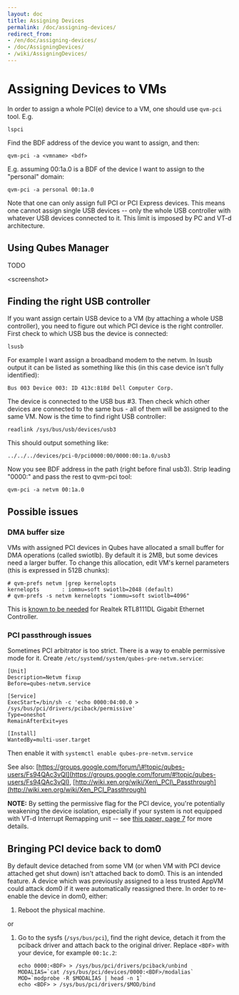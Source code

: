 ```yaml
---
layout: doc
title: Assigning Devices
permalink: /doc/assigning-devices/
redirect_from:
- /en/doc/assigning-devices/
- /doc/AssigningDevices/
- /wiki/AssigningDevices/
---
```


Assigning Devices to VMs
========================

In order to assign a whole PCI(e) device to a VM, one should use `qvm-pci` tool. E.g.

~~~
lspci
~~~

Find the BDF address of the device you want to assign, and then:

~~~
qvm-pci -a <vmname> <bdf>
~~~

E.g. assuming 00:1a.0 is a BDF of the device I want to assign to the "personal" domain:

~~~
qvm-pci -a personal 00:1a.0
~~~

Note that one can only assign full PCI or PCI Express devices. This means one cannot assign single USB devices -- only the whole USB controller with whatever USB devices connected to it. This limit is imposed by PC and VT-d architecture.

Using Qubes Manager
-------------------

TODO

\<screenshot\>

Finding the right USB controller
--------------------------------

If you want assign certain USB device to a VM (by attaching a whole USB controller), you need to figure out which PCI device is the right controller. First check to which USB bus the device is connected:

~~~
lsusb
~~~

For example I want assign a broadband modem to the netvm. In lsusb output it can be listed as something like this (in this case device isn't fully identified):

~~~
Bus 003 Device 003: ID 413c:818d Dell Computer Corp.
~~~

The device is connected to the USB bus \#3. Then check which other devices are connected to the same bus - all of them will be assigned to the same VM. Now is the time to find right USB controller:

~~~
readlink /sys/bus/usb/devices/usb3
~~~

This should output something like:

~~~
../../../devices/pci-0/pci0000:00/0000:00:1a.0/usb3
~~~

Now you see BDF address in the path (right before final usb3). Strip leading "0000:" and pass the rest to qvm-pci tool:

~~~
qvm-pci -a netvm 00:1a.0
~~~

Possible issues
---------------

### DMA buffer size

VMs with assigned PCI devices in Qubes have allocated a small buffer for DMA operations (called swiotlb). By default it is 2MB, but some devices need a larger buffer. To change this allocation, edit VM's kernel parameters (this is expressed in 512B chunks):

~~~
# qvm-prefs netvm |grep kernelopts
kernelopts       : iommu=soft swiotlb=2048 (default)
# qvm-prefs -s netvm kernelopts "iommu=soft swiotlb=4096"
~~~

This is [known to be needed](https://groups.google.com/group/qubes-devel/browse_thread/thread/631c4a3a9d1186e3) for Realtek RTL8111DL Gigabit Ethernet Controller.

### PCI passthrough issues

Sometimes PCI arbitrator is too strict. There is a way to enable permissive mode for it. Create `/etc/systemd/system/qubes-pre-netvm.service`:

~~~
[Unit]
Description=Netvm fixup
Before=qubes-netvm.service

[Service]
ExecStart=/bin/sh -c 'echo 0000:04:00.0 > /sys/bus/pci/drivers/pciback/permissive'
Type=oneshot
RemainAfterExit=yes

[Install]
WantedBy=multi-user.target
~~~

Then enable it with `systemctl enable qubes-pre-netvm.service`

See also: [https://groups.google.com/forum/\#!topic/qubes-users/Fs94QAc3vQI](https://groups.google.com/forum/#!topic/qubes-users/Fs94QAc3vQI), [http://wiki.xen.org/wiki/Xen\_PCI\_Passthrough](http://wiki.xen.org/wiki/Xen_PCI_Passthrough)

**NOTE:** By setting the permissive flag for the PCI device, you're potentially weakening the device isolation, especially if your system is not equipped with VT-d Interrupt Remapping unit -- see [this paper, page 7](http://www.invisiblethingslab.com/resources/2011/Software%20Attacks%20on%20Intel%20VT-d.pdf) for more details.

Bringing PCI device back to dom0
--------------------------------

By default device detached from some VM (or when VM with PCI device attached get shut down) isn't attached back to dom0. This is an intended feature. A device which was previously assigned to a less trusted AppVM could attack dom0 if it were automatically reassigned there. In order to re-enable the device in dom0, either:

1.  Reboot the physical machine.

or

1.  Go to the sysfs (`/sys/bus/pci`), find the right device, detach it from the pciback driver and attach back to the original driver. Replace `<BDF>` with your device, for example `00:1c.2`:

    ~~~
    echo 0000:<BDF> > /sys/bus/pci/drivers/pciback/unbind
    MODALIAS=`cat /sys/bus/pci/devices/0000:<BDF>/modalias`
    MOD=`modprobe -R $MODALIAS | head -n 1`
    echo <BDF> > /sys/bus/pci/drivers/$MOD/bind 
    ~~~


